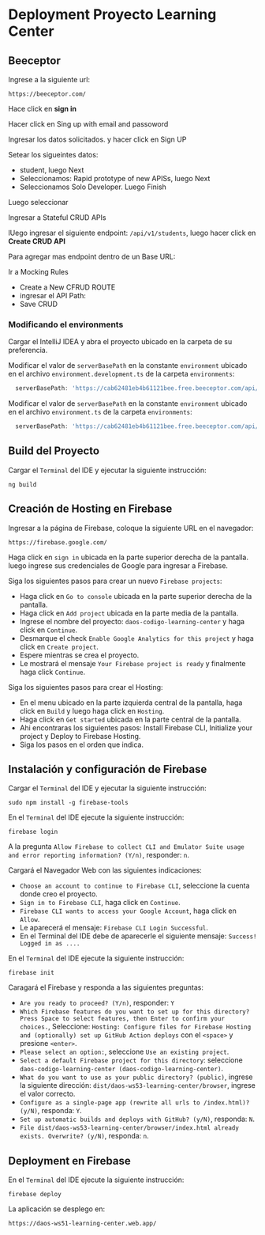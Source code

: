 # Deployment Proyecto Learning Center

## Beeceptor

Ingrese a la siguiente url: 

```
https://beeceptor.com/
```

Hace click en **sign in**

Hacer click en Sing up with email and passoword

Ingresar los datos solicitados. y hacer click en Sign UP

Setear los sigueintes datos:
- student, luego Next
-  Seleccionamos: Rapid prototype of new APISs, luego Next
- Seleccionamos Solo Developer. Luego Finish

Luego seleccionar 

Ingresar a Stateful CRUD APIs

lUego ingresar el siguiente endpoint: `/api/v1/students`, luego hacer click en **Create CRUD API**

Para agregar mas endpoint dentro de un Base URL:


Ir a Mocking Rules

- Create a New CFRUD ROUTE
- ingresar el API Path: 
- Save CRUD

### Modificando el environments

Cargar el IntelliJ IDEA y abra el proyecto ubicado en la carpeta de su preferencia.

Modificar el valor de `serverBasePath` en la constante `environment` ubicado en el archivo `environment.development.ts` de la carpeta `environments`:
```typescript
  serverBasePath: 'https://cab62481eb4b61121bee.free.beeceptor.com/api/v1'
```

Modificar el valor de `serverBasePath` en la constante `environment` ubicado en el archivo `environment.ts` de la carpeta `environments`:
```typescript
  serverBasePath: 'https://cab62481eb4b61121bee.free.beeceptor.com/api/v1'
```





## Build del Proyecto

Cargar el `Terminal` del IDE y ejecutar la siguiente instrucción: 
```
ng build
```

## Creación de Hosting en Firebase

Ingresar a la página de Firebase, coloque la siguiente URL en el navegador:

```
https://firebase.google.com/
```

Haga click en `sign in` ubicada en la parte superior derecha de la pantalla. luego ingrese sus credenciales de Google para ingresar a Firebase.

Siga los siguientes pasos para crear un nuevo `Firebase projects`:
- Haga click en `Go to console` ubicada en la parte superior derecha de la pantalla.
- Haga click en `Add project` ubicada en la parte media de la pantalla.
- Ingrese el nombre del proyecto: `daos-codigo-learning-center` y haga click en `Continue`.
- Desmarque el check `Enable Google Analytics for this project` y haga click en `Create project`.
- Espere mientras se crea el proyecto.
- Le mostrará el mensaje `Your Firebase project is ready` y finalmente haga click `Continue`.

Siga los siguientes pasos para crear el Hosting:
- En el menu ubicado en la parte izquierda central de la pantalla, haga click en `Build` y luego haga click en `Hosting`.
- Haga click en `Get started` ubicada en la parte central de la pantalla.
- Ahi encontraras los siguientes pasos: Install Firebase CLI, Initialize your project y Deploy to Firebase Hosting.
- Siga los pasos en el orden que indica.

## Instalación y configuración de Firebase

Cargar el `Terminal` del IDE y ejecutar la siguiente instrucción: 
```
sudo npm install -g firebase-tools
```

En el `Terminal` del IDE ejecute la siguiente instrucción: 
```
firebase login
```

A la pregunta `Allow Firebase to collect CLI and Emulator Suite usage and error reporting information? (Y/n)`, responder: `n`.

Cargará el Navegador Web con las siguientes indicaciones: 
- `Choose an account to continue to Firebase CLI`, seleccione la cuenta donde creo el proyecto.
- `Sign in to Firebase CLI`, haga click en `Continue`.
- `Firebase CLI wants to access your Google Account`, haga click en `Allow`.
- Le aparecerá el mensaje: `Firebase CLI Login Successful`.
- En el Terminal del IDE debe de aparecerle el siguiente mensaje: `Success! Logged in as ....`

En el `Terminal` del IDE ejecute la siguiente instrucción: 
```
firebase init
```

Caragará el Firebase y responda a las siguientes preguntas:
- `Are you ready to proceed? (Y/n)`, responder: `Y`
- `Which Firebase features do you want to set up for this directory? Press Space to select features, then Enter to confirm your choices.`, Seleccione: `Hosting: Configure files for Firebase Hosting and (optionally) set up GitHub Action deploys` con el `<space>` y presione `<enter>`.
- `Please select an option:`, seleccione `Use an existing project`.
- `Select a default Firebase project for this directory`: seleccione `daos-codigo-learning-center (daos-codigo-learning-center)`.
- `What do you want to use as your public directory? (public)`, ingrese la siguiente dirección: `dist/daos-ws53-learning-center/browser`, ingrese el valor correcto. 
- `Configure as a single-page app (rewrite all urls to /index.html)? (y/N)`, responda: `Y`.
- `Set up automatic builds and deploys with GitHub? (y/N)`, responda: `N`.
- `File dist/daos-ws53-learning-center/browser/index.html already exists. Overwrite? (y/N)`, responda: `n`.

## Deployment en Firebase

En el `Terminal` del IDE ejecute la siguiente instrucción: 
```
firebase deploy
```

La aplicación se desplego en:
```
https://daos-ws51-learning-center.web.app/
```
